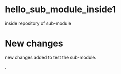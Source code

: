# hello_sub_module_inside1

inside repository of sub-module

# New changes
new changes added to test the sub-module.

.

